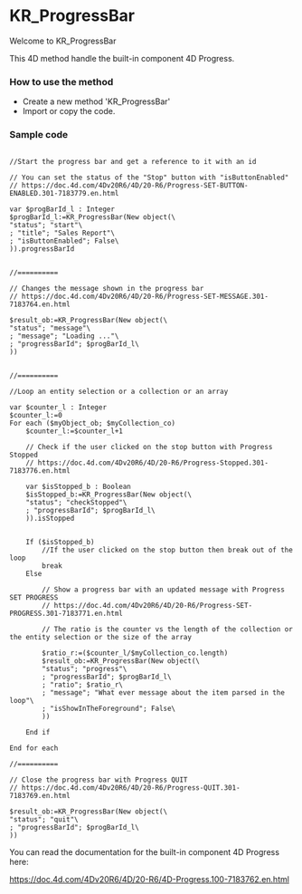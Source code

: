 # KR_ProgressBar


Welcome to KR_ProgressBar 

This 4D method handle the built-in component 4D Progress.

### How to use the method

* Create a new method 'KR_ProgressBar' 
* Import or copy the code.
 
### Sample code

```4d

//Start the progress bar and get a reference to it with an id// You can set the status of the "Stop" button with "isButtonEnabled"// https://doc.4d.com/4Dv20R6/4D/20-R6/Progress-SET-BUTTON-ENABLED.301-7183779.en.htmlvar $progBarId_l : Integer$progBarId_l:=KR_ProgressBar(New object(\"status"; "start"\; "title"; "Sales Report"\; "isButtonEnabled"; False\)).progressBarId//==========// Changes the message shown in the progress bar// https://doc.4d.com/4Dv20R6/4D/20-R6/Progress-SET-MESSAGE.301-7183764.en.html$result_ob:=KR_ProgressBar(New object(\"status"; "message"\; "message"; "Loading ..."\; "progressBarId"; $progBarId_l\))//==========//Loop an entity selection or a collection or an arrayvar $counter_l : Integer$counter_l:=0For each ($myObject_ob; $myCollection_co)	$counter_l:=$counter_l+1		// Check if the user clicked on the stop button with Progress Stopped	// https://doc.4d.com/4Dv20R6/4D/20-R6/Progress-Stopped.301-7183776.en.html		var $isStopped_b : Boolean	$isStopped_b:=KR_ProgressBar(New object(\	"status"; "checkStopped"\	; "progressBarId"; $progBarId_l\	)).isStopped			If ($isStopped_b)		//If the user clicked on the stop button then break out of the loop		break	Else 				// Show a progress bar with an updated message with Progress SET PROGRESS		// https://doc.4d.com/4Dv20R6/4D/20-R6/Progress-SET-PROGRESS.301-7183771.en.html				// The ratio is the counter vs the length of the collection or the entity selection or the size of the array				$ratio_r:=($counter_l/$myCollection_co.length)		$result_ob:=KR_ProgressBar(New object(\		"status"; "progress"\		; "progressBarId"; $progBarId_l\		; "ratio"; $ratio_r\		; "message"; "What ever message about the item parsed in the loop"\		; "isShowInTheForeground"; False\		))			End if 	End for each //==========// Close the progress bar with Progress QUIT// https://doc.4d.com/4Dv20R6/4D/20-R6/Progress-QUIT.301-7183769.en.html$result_ob:=KR_ProgressBar(New object(\"status"; "quit"\; "progressBarId"; $progBarId_l\))

```

You can read the documentation for the built-in component 4D Progress here:

https://doc.4d.com/4Dv20R6/4D/20-R6/4D-Progress.100-7183762.en.html

